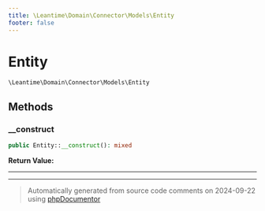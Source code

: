 ```yaml
---
title: \Leantime\Domain\Connector\Models\Entity
footer: false
---
```


# Entity




`\Leantime\Domain\Connector\Models\Entity`




## Methods

### __construct



```php
public Entity::__construct(): mixed
```









**Return Value:**





---


---
> Automatically generated from source code comments on 2024-09-22 using [phpDocumentor](http://www.phpdoc.org/)
